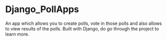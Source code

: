 # Django_PollApps
An app which allows you to create polls, vote in those polls and also allows to view results of the polls. 
Built with Django, do go through the project to learn more.

